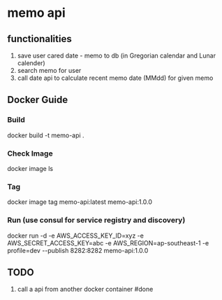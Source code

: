 # memo api

## functionalities 
1. save user cared date - memo to db (in Gregorian calendar and Lunar calender)
2. search memo for user
3. call date api to calculate recent memo date (MMdd) for given memo


## Docker Guide

### Build

docker build -t memo-api . 

### Check Image

docker image ls

### Tag

docker image tag memo-api:latest memo-api:1.0.0

### Run (use consul for service registry and discovery)

docker run -d -e AWS_ACCESS_KEY_ID=xyz -e AWS_SECRET_ACCESS_KEY=abc -e AWS_REGION=ap-southeast-1 -e profile=dev  --publish 8282:8282 memo-api:1.0.0

## TODO

1. call a api from another docker container #done